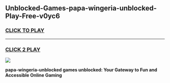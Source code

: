 
## Unblocked-Games-papa-wingeria-unblocked-Play-Free-v0yc6
<h3>
<a href="https://premium76.site?title=papa-wingeria-unblocked&ref=20M">CLICK TO PLAY</a></h3>
<hr>

<h3>
<a href="https://premium76.site?title=papa-wingeria-unblocked&ref=20M">CLICK 2 PLAY</a>
  
</h3>

<a href="https://premium76.site?title=papa-wingeria-unblocked&ref=19M"><img src="https://clearcache.store/games.png"></a>


**papa-wingeria-unblocked games unblocked: Your Gateway to Fun and Accessible Online Gaming**
